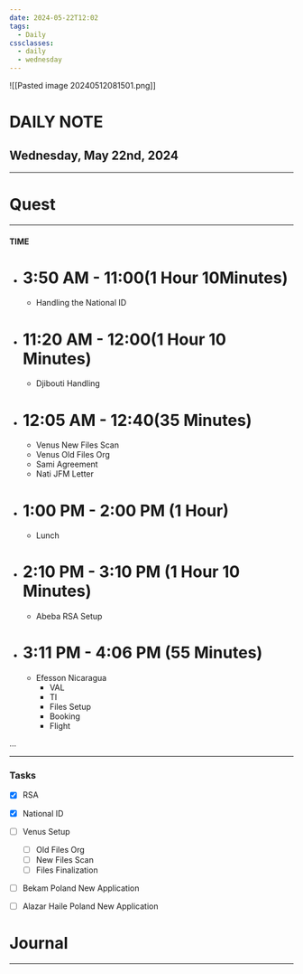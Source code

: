 ```yaml
---
date: 2024-05-22T12:02
tags:
  - Daily
cssclasses:
  - daily
  - wednesday
---
```

![[Pasted image 20240512081501.png]]
# DAILY NOTE
## Wednesday, May 22nd, 2024
***
# Quest
---
#### TIME
- # 3:50 AM - 11:00(1 Hour 10Minutes)
	- Handling the National ID

- # 11:20 AM - 12:00(1 Hour 10 Minutes)
	- Djibouti Handling

- # 12:05 AM - 12:40(35 Minutes)
	- Venus New Files Scan
	- Venus Old Files Org
	- Sami Agreement 
	- Nati JFM Letter

- # 1:00 PM - 2:00 PM (1 Hour)
	- Lunch

- # 2:10 PM - 3:10 PM (1 Hour 10 Minutes)
	- Abeba RSA Setup

- # 3:11 PM - 4:06 PM (55 Minutes)
	- Efesson Nicaragua
		- VAL
		- TI
		- Files Setup
		- Booking
		- Flight
	


...
***
### Tasks
- [x] RSA
- [x] National ID
- [ ] Venus Setup
	- [ ] Old Files Org
	- [ ] New Files Scan
	- [ ] Files Finalization
- [ ] Bekam Poland New Application
- [ ] Alazar Haile Poland New Application




# Journal
---
